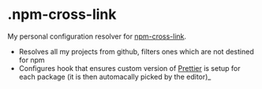 # .npm-cross-link

My personal configuration resolver for [npm-cross-link](https://github.com/medikoo/npm-cross-link).

-   Resolves all my projects from github, filters ones which are not destined for npm
-   Configures hook that ensures custom version of [Prettier](https://prettier.io/) is setup for each package (it is then automacally picked by the editor)\_
